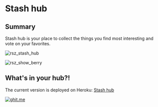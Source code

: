 # Stash hub

## Summary
Stash hub is your place to collect the things you find most interesting and vote on your favorites.

![rsz_stash_hub](https://cloud.githubusercontent.com/assets/12492121/11912194/7ee235ae-a600-11e5-80fd-dc1cc7ef219d.png)

![rsz_show_berry](https://cloud.githubusercontent.com/assets/12492121/11912195/7ee54028-a600-11e5-899d-6487e886e23d.png)

## What's in your hub?!

The current version is deployed on Heroku: [Stash hub](http://stashhub.herokuapp.com/)

[![ghit.me](https://ghit.me/badge.svg?repo=ver2point0/stash-hub)](https://ghit.me/repo/ver2point0/stash-hub)
